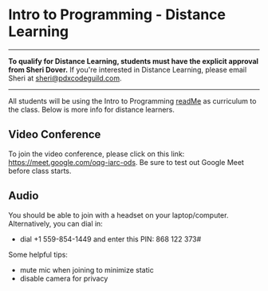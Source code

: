 # Intro to Programming - Distance Learning

****
**To qualify for Distance Learning, students must have the explicit approval from Sheri Dover.** If you're interested in Distance Learning, please email Sheri at [sheri@pdxcodeguild.com](sheri@pdxcodeguild.com).
****

All students will be using the Intro to Programming [readMe](https://github.com/PdxCodeGuild/IntroToProgramming/blob/master/readme.md) as curriculum to the class. Below is more info for distance learners.

## Video Conference

To join the video conference, please click on this link: https://meet.google.com/oqg-iarc-ods. Be sure to test out Google Meet before class starts.

## Audio
You should be able to join with a headset on your laptop/computer. Alternatively, you can dial in:
- dial +1 559-854-1449 and enter this PIN: 868 122 373#

Some helpful tips:
- mute mic when joining to minimize static
- disable camera for privacy
